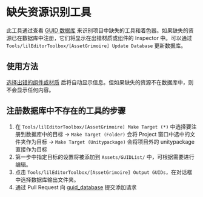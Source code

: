 ﻿# 缺失资源识别工具

此工具通过查看 [GUID 数据库](https://github.com/lilxyzw/guid_database) 来识别项目中缺失的工具和着色器。如果缺失的资源已在数据库中注册，它们将显示在出错材质或组件的 Inspector 中。可以通过 `Tools/lilEditorToolbox/[AssetGrimoire] Update Database` 更新数据库。

## 使用方法

<u>选择出错的组件或材质</u> 后将自动显示信息。但如果缺失的资源不在数据库中，则不会显示任何内容。

## 注册数据库中不存在的工具的步骤

1. 在 `Tools/lilEditorToolbox/[AssetGrimoire] Make Target (*)` 中选择要注册到数据库中的目标
   -> `Make Target (Folder)` 会将 Project 窗口中选中的文件夹作为目标
   -> `Make Target (Unitypackage)` 会将项目外的 unitypackage 直接作为目标
2. 第一步中指定目标的设置将被添加到 `Assets/GUIDList/` 中，可根据需要进行编辑。
3. 点击 `Tools/lilEditorToolbox/[AssetGrimoire] Output GUIDs`，在对话框中选择数据库输出文件夹。
4. 通过 Pull Request 向 [guid_database](https://github.com/lilxyzw/guid_database) 提交添加请求


